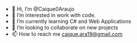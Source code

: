 - 👋 Hi, I’m @Caique0Araujo
- 👀 I’m interested in work with code.
- 🌱 I’m currently learning C# and Web Applications
- 💞️ I’m looking to collaborate on new projects
- 📫 How to reach me caique.ara19@gmail.com

<!---
Caique0Araujo/Caique0Araujo is a ✨ special ✨ repository because its `README.md` (this file) appears on your GitHub profile.
You can click the Preview link to take a look at your changes.
--->
